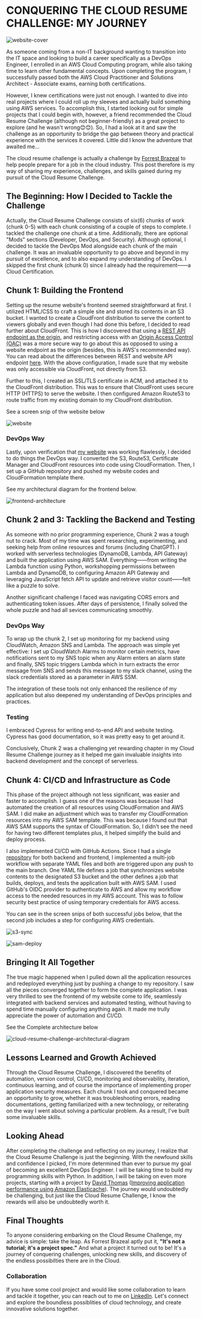 # CONQUERING THE CLOUD RESUME CHALLENGE: MY JOURNEY

![website-cover](img/crc-blog-cover-photo.jpg)

As someone coming from a non-IT background wanting to transition into the IT space and looking to build a career specifically as a DevOps Engineer, I enrolled in an AWS Cloud Computing program, while also taking time to learn other fundamental concepts. Upon completing the program, I successfully passed both the AWS Cloud Practitioner and Solutions Architect - Associate exams, earning both certifications.

However, I knew certifications were just not enough. I wanted to dive into real projects where I could roll up my sleeves and actually build something using AWS services. To accomplish this, I started looking out for simple projects that I could begin with, however, a friend recommended the Cloud Resume Challenge (although not beginner-friendly) as a great project to explore (and he wasn't wrong😊😊). So, I had a look at it and saw the challenge as an opportunity to bridge the gap between theory and practical experience with the services it covered. Little did I know the adventure that awaited me...

The cloud resume challenge is actually a challenge by [Forrest Brazeal](https://twitter.com/forrestbrazeal) to help people prepare for a job in the cloud industry. This post therefore is my way of sharing my experience, challenges, and skills gained during my pursuit of the Cloud Resume Challenge.

## The Beginning: How I Decided to Tackle the Challenge

Actually, the Cloud Resume Challenge consists of six(6) chunks of work (chunk 0-5) with each chunk consisting of a couple of steps to complete. I tackled the challenge one chunk at a time. Additionally, there are optional "Mods" sections (Developer, DevOps, and Security). Although optional, I decided to tackle the DevOps Mod alongside each chunk of the main challenge. It was an invaluable opportunity to go above and beyond in my pursuit of excellence, and to also expand my understanding of DevOps. I skipped the first chunk (chunk 0) since I already had the requirement——a Cloud Certification.

## Chunk 1: Building the Frontend

Setting up the resume website's frontend seemed straightforward at first. I utilized HTML/CSS to craft a simple site and stored its contents in an S3 bucket. I wanted to create a CloudFront distribution to serve the content to viewers globally and even though I had done this before, I decided to read further about CloudFront. This is how I discovered that using a [REST API endpoint as the origin](https://repost.aws/knowledge-center/cloudfront-serve-static-website), and restricting access with an [Origin Access Control (OAC)](https://docs.aws.amazon.com/AmazonCloudFront/latest/DeveloperGuide/private-content-restricting-access-to-s3.html) was a more secure way to go about this as opposed to using a website endpoint as the origin (besides, this is AWS's recommended way). You can read about the differences between REST and website API endpoint [here](https://docs.aws.amazon.com/AmazonS3/latest/userguide/WebsiteEndpoints.html#WebsiteRestEndpointDiff). With the above configuration, I made sure that my website was only accessible via CloudFront, not directly from S3.

Further to this, I created an SSL/TLS certificate in ACM, and attached it to the CloudFront distribution. This was to ensure that CloudFront uses secure HTTP (HTTPS) to serve the website.
I then configured Amazon Route53 to route traffic from my existing domain to my CloudFront distribution.

See a screen snip of thw website below

![website](img/website-snapshot.png)

### DevOps Way

Lastly, upon verification that [my website](https://osu-resume.com.ng) was working flawlessly, I decided to do things the DevOps way. I converted the S3, Route53, Certificate Manager and CloudFront resources into code using CloudFormation. Then, I set up a GitHub repository and pushed my website codes and CloudFormation template there.

See my architectural diagram for the frontend below.

![frontend-architecture](img/frontend-architecture.png)

## Chunk 2 and 3: Tackling the Backend and Testing

As someone with no prior programming experience, Chunk 2 was a tough nut to crack. Most of my time was spent researching, experimenting, and seeking help from online resources and forums (including ChatGPT). I worked with serverless technologies (DynamoDB, Lambda, API Gateway) and built the application using AWS SAM. Everything——from writing the Lambda function using Python, workshopping permissions between Lambda and DynamoDB, to configuring Amazon API Gateway and leveraging JavaScript fetch API to update and retrieve visitor count——felt like a puzzle to solve.

Another significant challenge I faced was navigating CORS errors and authenticating token issues. After days of persistence, I finally solved the  whole puzzle and had all sevices communicating smoothly.

### DevOps Way

To wrap up the chunk 2, I set up monitoring for my backend using CloudWatch, Amazon SNS and Lambda. The approach was simple yet effective: I set up CloudWatch Alarms to monitor certain metrics, have notifications sent to my SNS topic when any Alarm enters an alarm state and finally, SNS topic triggers Lambda which in turn extracts the error message from SNS and sends this message to my slack channel, using the slack credentials stored as a parameter in AWS SSM.

The integration of these tools not only enhanced the resilience of my application but also deepened my understanding of DevOps principles and practices.

### Testing

I embraced Cypress for writing end-to-end API and website testing. Cypress has good documentation, so it was pretty easy to get around it.

Conclusively, Chunk 2 was a challenging yet rewarding chapter in my Cloud Resume Challenge journey as it helped me gain invaluable insights into backend development and the concept of serverless.

## Chunk 4: CI/CD and Infrastructure as Code

This phase of the project although not less significant, was easier and faster to accomplish. I guess one of the reasons was because I had automated the creation of all resources using CloudFormation and AWS SAM. I did make an adjustment which was to transfer my CloudFormation resources into my AWS SAM template. This was because I found out that AWS SAM supports the syntax of CloudFormation. So, I didn't see the need for having two different templates plus, it helped simplify the build and deploy process.

I also implemented CI/CD with GitHub Actions. Since I had a single [repository](https://github.com/osugodbless/cloud-resume-challenge/tree/main) for both backend and frontend, I implemented a multi-job workflow with separate YAML files and both are triggered upon any push to the main branch. One YAML file defines a job that synchronizes website contents to the designated S3 bucket and the other defines a job that builds, deploys, and tests the application built with AWS SAM. I used GitHub's OIDC provider to authenticate to AWS and allow my workflow access to the needed resources in my AWS account. This was to follow security best practice of using temporary credentials for AWS access.

You can see in the screen snips of both successful jobs below, that the second job includes a step for configuring AWS credentials.

![s3-sync](img/actions-s3-sync.png)

![sam-deploy](img/actions-sam-deploy.png)

## Bringing It All Together

The true magic happened when I pulled down all the application resources and redeployed everything just by pushing a change to my repository. I saw all the pieces converged together to form the complete application. I was very thrilled to see the frontend of my website come to life, seamlessly integrated with backend services and automated testing, without having to spend time manually configuring anything again. It made me trully appreciate the power of automation and CI/CD.

See the Complete architecture below

![cloud-resume-challenge-architectural-diagram]()

## Lessons Learned and Growth Achieved

Through the Cloud Resume Challenge, I discovered the benefits of automation, version control, CI/CD, monitoring and observability, iteration, continuous learning, and of course the importance of implementing proper application security measures. Each chunk I took and conquered became an opportunity to grow, whether it was troubleshooting errors, reading documentations, getting familiarized with a new technology, or reiterating on the way I went about solving a particular problem. As a result, I've built some invaluable skills.

## Looking Ahead

After completing the challenge and reflecting on my journey, I realize that the Cloud Resume Challenge is just the beginning. With the newfound skills and confidence I picked, I'm more determined than ever to pursue my goal of becoming an excellent DevOps Engineer. I will be taking time to build my programming skills with Python. In addition, I will be taking on even more projects, starting with a project by [David Thomas](https://linkedin.com/david-thomas-70ba433/) ([Improving application performance using Amazon Elasticache](https://pluralsight.com/resources/blog/cloud/cloudguruchallenge-improve-application-performance-using-amazon-elasticache)). The journey would undoubtedly be challenging, but just like the Cloud Resume Challenge, I know the rewards will also be undoubtedly worth it.

## Final Thoughts

To anyone considering embarking on the Cloud Resume Challenge, my advice is simple: take the leap. As Forrest Brazeal aptly put it, **"It's not a tutorial; it's a project spec."** And what a project it turned out to be! It's a journey of conquering challenges, unlocking new skills, and discovery of the endless possibilties there are in the Cloud.

### Collaboration

If you have some cool project and would like some collaboration to learn and tackle it together, you can reach out to me on [LinkedIn](https://linkedin.com/in/osugodbless/). Let's connect and explore the boundless possiblities of cloud technology, and create innovative solutions together.